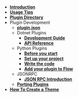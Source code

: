 - [**Introduction**](/README.md)
- [**Usage Tips**](/usage-tips.md)
- [**Plugin Directory**](/plugins.md)
- Plugin Development
    - [**plugin.json**](/plugin.json.md)
    - Dotnet Plugins
      - [**Development Guide**](/develop-dotnet-plugins.md)
      - [**API Reference**](API-Reference/)
    - Python Plugins
      - [**Before you start**](/py-develop-plugins.md) 
      - [**Set up your project**](/py-setup-project.md)
      - [**Write the code**](/py-write-code.md)
      - [**Add your plugin to Flow**](/py-release-project.md)
    - JSONRPC
      - [**JSON RPC Introduction**](/json-rpc.md)
    - [**Porting Plugins**](/port-plugins.md)
- [**How To Create a Theme**](/how-to-create-a-theme.md)